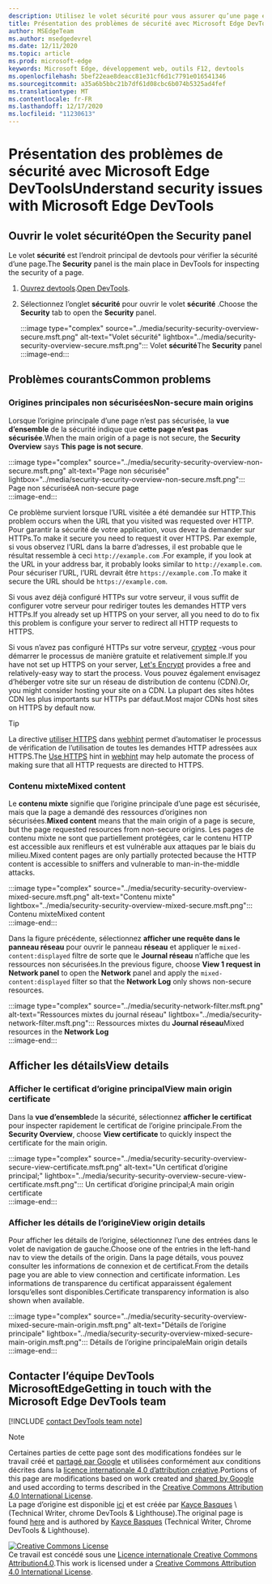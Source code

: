 ```yaml
---
description: Utilisez le volet sécurité pour vous assurer qu’une page est entièrement protégée par HTTPs.
title: Présentation des problèmes de sécurité avec Microsoft Edge DevTools
author: MSEdgeTeam
ms.author: msedgedevrel
ms.date: 12/11/2020
ms.topic: article
ms.prod: microsoft-edge
keywords: Microsoft Edge, développement web, outils F12, devtools
ms.openlocfilehash: 5bef22eae8deacc81e31cf6d1c7791e016541346
ms.sourcegitcommit: a35a6b5bbc21b7df61d08cbc6b074b5325ad4fef
ms.translationtype: MT
ms.contentlocale: fr-FR
ms.lasthandoff: 12/17/2020
ms.locfileid: "11230613"
---
```

<!-- Copyright Kayce Basques 

   Licensed under the Apache License, Version 2.0 (the "License");
   you may not use this file except in compliance with the License.
   You may obtain a copy of the License at

       https://www.apache.org/licenses/LICENSE-2.0

   Unless required by applicable law or agreed to in writing, software
   distributed under the License is distributed on an "AS IS" BASIS,
   WITHOUT WARRANTIES OR CONDITIONS OF ANY KIND, either express or implied.
   See the License for the specific language governing permissions and
   limitations under the License.  -->  

# <span data-ttu-id="d33d1-104">Présentation des problèmes de sécurité avec Microsoft Edge DevTools</span><span class="sxs-lookup"><span data-stu-id="d33d1-104">Understand security issues with Microsoft Edge DevTools</span></span>  

  

<!--Use the **Security** Panel in [Microsoft Edge DevTools][MicrosoftEdgeDevTools] to make sure HTTPS is properly implemented on a page.  Navigate to **Why HTTPS Matters** to learn why every website should be protected with HTTPS, even sites that do not handle sensitive user data.  -->  

<!--todo: add section when why-https is available -->  

## <span data-ttu-id="d33d1-105">Ouvrir le volet sécurité</span><span class="sxs-lookup"><span data-stu-id="d33d1-105">Open the Security panel</span></span>  

<span data-ttu-id="d33d1-106">Le volet **sécurité** est l’endroit principal de devtools pour vérifier la sécurité d’une page.</span><span class="sxs-lookup"><span data-stu-id="d33d1-106">The **Security** panel is the main place in DevTools for inspecting the security of a page.</span></span>  

1.  <span data-ttu-id="d33d1-107">[Ouvrez devtools][DevToolsOpen].</span><span class="sxs-lookup"><span data-stu-id="d33d1-107">[Open DevTools][DevToolsOpen].</span></span>  
1.  <span data-ttu-id="d33d1-108">Sélectionnez l’onglet **sécurité** pour ouvrir le volet **sécurité** .</span><span class="sxs-lookup"><span data-stu-id="d33d1-108">Choose the **Security** tab to open the **Security** panel.</span></span>  
    
    :::image type="complex" source="../media/security-security-overview-secure.msft.png" alt-text="Volet sécurité" lightbox="../media/security-security-overview-secure.msft.png":::
       <span data-ttu-id="d33d1-110">Volet **sécurité**</span><span class="sxs-lookup"><span data-stu-id="d33d1-110">The **Security** panel</span></span>  
    :::image-end:::  
    
## <span data-ttu-id="d33d1-111">Problèmes courants</span><span class="sxs-lookup"><span data-stu-id="d33d1-111">Common problems</span></span>  

### <span data-ttu-id="d33d1-112">Origines principales non sécurisées</span><span class="sxs-lookup"><span data-stu-id="d33d1-112">Non-secure main origins</span></span>  

<span data-ttu-id="d33d1-113">Lorsque l’origine principale d’une page n’est pas sécurisée, la **vue d’ensemble** de la sécurité indique que **cette page n’est pas sécurisée**.</span><span class="sxs-lookup"><span data-stu-id="d33d1-113">When the main origin of a page is not secure, the **Security Overview** says **This page is not secure**.</span></span>  

:::image type="complex" source="../media/security-security-overview-non-secure.msft.png" alt-text="Page non sécurisée" lightbox="../media/security-security-overview-non-secure.msft.png":::
   <span data-ttu-id="d33d1-115">Page non sécurisée</span><span class="sxs-lookup"><span data-stu-id="d33d1-115">A non-secure page</span></span>  
:::image-end:::  

<span data-ttu-id="d33d1-116">Ce problème survient lorsque l’URL visitée a été demandée sur HTTP.</span><span class="sxs-lookup"><span data-stu-id="d33d1-116">This problem occurs when the URL that you visited was requested over HTTP.</span></span>  <span data-ttu-id="d33d1-117">Pour garantir la sécurité de votre application, vous devez la demander sur HTTPs.</span><span class="sxs-lookup"><span data-stu-id="d33d1-117">To make it secure you need to request it over HTTPS.</span></span>  <span data-ttu-id="d33d1-118">Par exemple, si vous observez l’URL dans la barre d’adresses, il est probable que le résultat ressemble à ceci `http://example.com` .</span><span class="sxs-lookup"><span data-stu-id="d33d1-118">For example, if you look at the URL in your address bar, it probably looks similar to `http://example.com`.</span></span>  <span data-ttu-id="d33d1-119">Pour sécuriser l’URL, l’URL devrait être `https://example.com` .</span><span class="sxs-lookup"><span data-stu-id="d33d1-119">To make it secure the URL should be `https://example.com`.</span></span>  

<span data-ttu-id="d33d1-120">Si vous avez déjà configuré HTTPs sur votre serveur, il vous suffit de configurer votre serveur pour rediriger toutes les demandes HTTP vers HTTPs.</span><span class="sxs-lookup"><span data-stu-id="d33d1-120">If you already set up HTTPS on your server, all you need to do to fix this problem is configure your server to redirect all HTTP requests to HTTPS.</span></span>  

<span data-ttu-id="d33d1-121">Si vous n’avez pas configuré HTTPs sur votre serveur, [cryptez][LetsEncrypt] -vous pour démarrer le processus de manière gratuite et relativement simple.</span><span class="sxs-lookup"><span data-stu-id="d33d1-121">If you have not set up HTTPS on your server, [Let's Encrypt][LetsEncrypt] provides a free and relatively-easy way to start the process.</span></span>  <span data-ttu-id="d33d1-122">Vous pouvez également envisagez d’héberger votre site sur un réseau de distribution de contenu (CDN).</span><span class="sxs-lookup"><span data-stu-id="d33d1-122">Or, you might consider hosting your site on a CDN.</span></span>  <span data-ttu-id="d33d1-123">La plupart des sites hôtes CDN les plus importants sur HTTPs par défaut.</span><span class="sxs-lookup"><span data-stu-id="d33d1-123">Most major CDNs host sites on HTTPS by default now.</span></span>  

> [!TIP]
> <span data-ttu-id="d33d1-124">La directive [utiliser HTTPS][WebhintUseHttps] dans [webhint][Webhint] permet d’automatiser le processus de vérification de l’utilisation de toutes les demandes HTTP adressées aux HTTPS.</span><span class="sxs-lookup"><span data-stu-id="d33d1-124">The [Use HTTPS][WebhintUseHttps] hint in [webhint][Webhint] may help automate the process of making sure that all HTTP requests are directed to HTTPS.</span></span>  

### <span data-ttu-id="d33d1-125">Contenu mixte</span><span class="sxs-lookup"><span data-stu-id="d33d1-125">Mixed content</span></span>  

<span data-ttu-id="d33d1-126">Le **contenu mixte** signifie que l’origine principale d’une page est sécurisée, mais que la page a demandé des ressources d’origines non sécurisées.</span><span class="sxs-lookup"><span data-stu-id="d33d1-126">**Mixed content** means that the main origin of a page is secure, but the page requested resources from non-secure origins.</span></span>  <span data-ttu-id="d33d1-127">Les pages de contenu mixte ne sont que partiellement protégées, car le contenu HTTP est accessible aux renifleurs et est vulnérable aux attaques par le biais du milieu.</span><span class="sxs-lookup"><span data-stu-id="d33d1-127">Mixed content pages are only partially protected because the HTTP content is accessible to sniffers and vulnerable to man-in-the-middle attacks.</span></span>  

:::image type="complex" source="../media/security-security-overview-mixed-secure.msft.png" alt-text="Contenu mixte" lightbox="../media/security-security-overview-mixed-secure.msft.png":::
   <span data-ttu-id="d33d1-129">Contenu mixte</span><span class="sxs-lookup"><span data-stu-id="d33d1-129">Mixed content</span></span>  
:::image-end:::  

<span data-ttu-id="d33d1-130">Dans la figure précédente, sélectionnez **afficher une requête dans le panneau réseau** pour ouvrir le panneau **réseau** et appliquer le `mixed-content:displayed` filtre de sorte que le **Journal réseau** n’affiche que les ressources non sécurisées.</span><span class="sxs-lookup"><span data-stu-id="d33d1-130">In the previous figure, choose **View 1 request in Network panel** to open the **Network** panel and apply the `mixed-content:displayed` filter so that the **Network Log** only shows non-secure resources.</span></span>  

:::image type="complex" source="../media/security-network-filter.msft.png" alt-text="Ressources mixtes du journal réseau" lightbox="../media/security-network-filter.msft.png":::
   <span data-ttu-id="d33d1-132">Ressources mixtes du **Journal réseau**</span><span class="sxs-lookup"><span data-stu-id="d33d1-132">Mixed resources in the **Network Log**</span></span>  
:::image-end:::  

## <span data-ttu-id="d33d1-133">Afficher les détails</span><span class="sxs-lookup"><span data-stu-id="d33d1-133">View details</span></span>  

### <span data-ttu-id="d33d1-134">Afficher le certificat d’origine principal</span><span class="sxs-lookup"><span data-stu-id="d33d1-134">View main origin certificate</span></span>  

<span data-ttu-id="d33d1-135">Dans la **vue d’ensemble**de la sécurité, sélectionnez **afficher le certificat** pour inspecter rapidement le certificat de l’origine principale.</span><span class="sxs-lookup"><span data-stu-id="d33d1-135">From the **Security Overview**, choose **View certificate** to quickly inspect the certificate for the main origin.</span></span>  

:::image type="complex" source="../media/security-security-overview-secure-view-certificate.msft.png" alt-text="Un certificat d’origine principal;" lightbox="../media/security-security-overview-secure-view-certificate.msft.png":::
   <span data-ttu-id="d33d1-137">Un certificat d’origine principal;</span><span class="sxs-lookup"><span data-stu-id="d33d1-137">A main origin certificate</span></span>  
:::image-end:::  

### <span data-ttu-id="d33d1-138">Afficher les détails de l’origine</span><span class="sxs-lookup"><span data-stu-id="d33d1-138">View origin details</span></span>  

<span data-ttu-id="d33d1-139">Pour afficher les détails de l’origine, sélectionnez l’une des entrées dans le volet de navigation de gauche.</span><span class="sxs-lookup"><span data-stu-id="d33d1-139">Choose one of the entries in the left-hand nav to view the details of the origin.</span></span>  <span data-ttu-id="d33d1-140">Dans la page détails, vous pouvez consulter les informations de connexion et de certificat.</span><span class="sxs-lookup"><span data-stu-id="d33d1-140">From the details page you are able to view connection and certificate information.</span></span>  <span data-ttu-id="d33d1-141">Les informations de transparence du certificat apparaissent également lorsqu’elles sont disponibles.</span><span class="sxs-lookup"><span data-stu-id="d33d1-141">Certificate transparency information is also shown when available.</span></span>  

:::image type="complex" source="../media/security-security-overview-mixed-secure-main-origin.msft.png" alt-text="Détails de l’origine principale" lightbox="../media/security-security-overview-mixed-secure-main-origin.msft.png":::
   <span data-ttu-id="d33d1-143">Détails de l’origine principale</span><span class="sxs-lookup"><span data-stu-id="d33d1-143">Main origin details</span></span>  
:::image-end:::  

## <span data-ttu-id="d33d1-144">Contacter l’équipe DevTools MicrosoftEdge</span><span class="sxs-lookup"><span data-stu-id="d33d1-144">Getting in touch with the Microsoft Edge DevTools team</span></span>  

[!INCLUDE [contact DevTools team note](../includes/contact-devtools-team-note.md)]  

<!-- links -->  

[MicrosoftEdgeDevTools]: ../../devtools-guide-chromium/index.md "Outils de développement Microsoft Edge (chrome) | Documents Microsoft"  
[DevToolsOpen]: ../open/index.md "Ouvrez Microsoft Edge DevTools | Documents Microsoft"  

[LetsEncrypt]: https://letsencrypt.org "Utiliser des certificats SSL/TLS sans cryptage"  

[Webhint]: https://webhint.io "webhint"  
[WebhintUseHttps]: https://webhint.io/docs/user-guide/hints/hint-https-only "Utiliser HTTPs | documentation webhint"  

<!--[mixed]: /web/fundamentals/security/prevent-mixed-content/what-is-mixed-content ""  -->

> [!NOTE]
> <span data-ttu-id="d33d1-150">Certaines parties de cette page sont des modifications fondées sur le travail créé et [partagé par Google][GoogleSitePolicies] et utilisées conformément aux conditions décrites dans la [licence internationale 4,0 d’attribution créative][CCA4IL].</span><span class="sxs-lookup"><span data-stu-id="d33d1-150">Portions of this page are modifications based on work created and [shared by Google][GoogleSitePolicies] and used according to terms described in the [Creative Commons Attribution 4.0 International License][CCA4IL].</span></span>  
> <span data-ttu-id="d33d1-151">La page d’origine est disponible [ici](https://developers.google.com/web/tools/chrome-devtools/security/index) et est créée par [Kayce Basques][KayceBasques] \ (Technical Writer, chrome DevTools \& Lighthouse\).</span><span class="sxs-lookup"><span data-stu-id="d33d1-151">The original page is found [here](https://developers.google.com/web/tools/chrome-devtools/security/index) and is authored by [Kayce Basques][KayceBasques] \(Technical Writer, Chrome DevTools \& Lighthouse\).</span></span>  

[![Creative Commons License][CCby4Image]][CCA4IL]  
<span data-ttu-id="d33d1-153">Ce travail est concédé sous une [Licence internationale Creative Commons Attribution4.0][CCA4IL].</span><span class="sxs-lookup"><span data-stu-id="d33d1-153">This work is licensed under a [Creative Commons Attribution 4.0 International License][CCA4IL].</span></span>  

[CCA4IL]: https://creativecommons.org/licenses/by/4.0  
[CCby4Image]: https://i.creativecommons.org/l/by/4.0/88x31.png  
[GoogleSitePolicies]: https://developers.google.com/terms/site-policies  
[KayceBasques]: https://developers.google.com/web/resources/contributors/kaycebasques  
